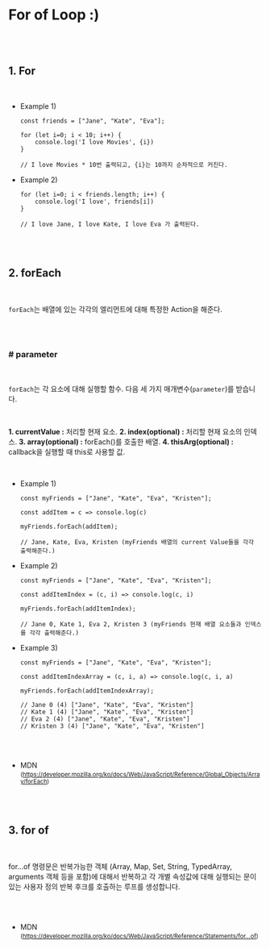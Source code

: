 # For of Loop :)

<br>
<br>

## 1. For

<br>

- Example 1) 
  <br>

    ```
    const friends = ["Jane", "Kate", "Eva"];

    for (let i=0; i < 10; i++) {
        console.log('I love Movies', {i})
    }

    // I love Movies * 10번 출력되고, {i}는 10까지 순차적으로 커진다.
    ```

- Example 2) 
  <br>

    ```
    for (let i=0; i < friends.length; i++) {
        console.log('I love', friends[i])
    }

    // I love Jane, I love Kate, I love Eva 가 출력된다.
    ```

<br>
<br>

## 2. forEach

<br>

`forEach`는 배열에 있는 각각의 엘리먼트에 대해 특정한 Action을 해준다. 

<br>
<br>

### # parameter

<br>

`forEach`는 각 요소에 대해 실행할 함수. 다음 세 가지 매개변수(`parameter`)를 받습니다.

<br>

**1. currentValue :** 처리할 현재 요소.
**2. index(optional) :** 처리할 현재 요소의 인덱스.
**3. array(optional) :** forEach()를 호출한 배열.
**4. thisArg(optional) :** callback을 실행할 때 this로 사용할 값.

<br>

- Example 1) 
  <br>
  
    ```
    const myFriends = ["Jane", "Kate", "Eva", "Kristen"];

    const addItem = c => console.log(c)

    myFriends.forEach(addItem);

    // Jane, Kate, Eva, Kristen (myFriends 배열의 current Value들을 각각 출력해준다.)
    ```

- Example 2) 
  <br>
  
    ```
    const myFriends = ["Jane", "Kate", "Eva", "Kristen"];

    const addItemIndex = (c, i) => console.log(c, i)

    myFriends.forEach(addItemIndex);

    // Jane 0, Kate 1, Eva 2, Kristen 3 (myFriends 현재 배열 요소들과 인덱스를 각각 출력해준다.)
    ```

- Example 3) 
  <br>
  
    ```
    const myFriends = ["Jane", "Kate", "Eva", "Kristen"];

    const addItemIndexArray = (c, i, a) => console.log(c, i, a)

    myFriends.forEach(addItemIndexArray);

    // Jane 0 (4) ["Jane", "Kate", "Eva", "Kristen"]
    // Kate 1 (4) ["Jane", "Kate", "Eva", "Kristen"]
    // Eva 2 (4) ["Jane", "Kate", "Eva", "Kristen"]
    // Kristen 3 (4) ["Jane", "Kate", "Eva", "Kristen"]
    ```

<br>
<br>

- MDN <small>(https://developer.mozilla.org/ko/docs/Web/JavaScript/Reference/Global_Objects/Array/forEach)</small>


<br>
<br>

## 3. for of

<br>

for...of 명령문은 반복가능한 객체 (Array, Map, Set, String, TypedArray, arguments 객체 등을 포함)에 대해서 반복하고 각 개별 속성값에 대해 실행되는 문이 있는 사용자 정의 반복 후크를 호출하는 루프를 생성합니다.

<br>
<br>

- MDN <small>(https://developer.mozilla.org/ko/docs/Web/JavaScript/Reference/Statements/for...of)</small>
